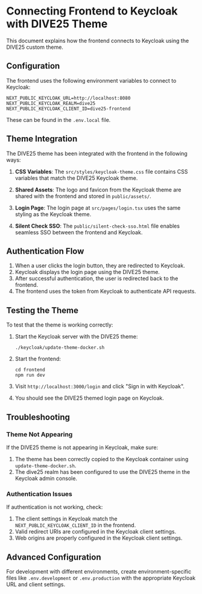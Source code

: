 # Connecting Frontend to Keycloak with DIVE25 Theme

This document explains how the frontend connects to Keycloak using the DIVE25 custom theme.

## Configuration

The frontend uses the following environment variables to connect to Keycloak:

```
NEXT_PUBLIC_KEYCLOAK_URL=http://localhost:8080
NEXT_PUBLIC_KEYCLOAK_REALM=dive25
NEXT_PUBLIC_KEYCLOAK_CLIENT_ID=dive25-frontend
```

These can be found in the `.env.local` file.

## Theme Integration

The DIVE25 theme has been integrated with the frontend in the following ways:

1. **CSS Variables**: The `src/styles/keycloak-theme.css` file contains CSS variables that match the DIVE25 Keycloak theme.

2. **Shared Assets**: The logo and favicon from the Keycloak theme are shared with the frontend and stored in `public/assets/`.

3. **Login Page**: The login page at `src/pages/login.tsx` uses the same styling as the Keycloak theme.

4. **Silent Check SSO**: The `public/silent-check-sso.html` file enables seamless SSO between the frontend and Keycloak.

## Authentication Flow

1. When a user clicks the login button, they are redirected to Keycloak.
2. Keycloak displays the login page using the DIVE25 theme.
3. After successful authentication, the user is redirected back to the frontend.
4. The frontend uses the token from Keycloak to authenticate API requests.

## Testing the Theme

To test that the theme is working correctly:

1. Start the Keycloak server with the DIVE25 theme:
   ```
   ./keycloak/update-theme-docker.sh
   ```

2. Start the frontend:
   ```
   cd frontend
   npm run dev
   ```

3. Visit `http://localhost:3000/login` and click "Sign in with Keycloak".
4. You should see the DIVE25 themed login page on Keycloak.

## Troubleshooting

### Theme Not Appearing

If the DIVE25 theme is not appearing in Keycloak, make sure:

1. The theme has been correctly copied to the Keycloak container using `update-theme-docker.sh`.
2. The dive25 realm has been configured to use the DIVE25 theme in the Keycloak admin console.

### Authentication Issues

If authentication is not working, check:

1. The client settings in Keycloak match the `NEXT_PUBLIC_KEYCLOAK_CLIENT_ID` in the frontend.
2. Valid redirect URIs are configured in the Keycloak client settings.
3. Web origins are properly configured in the Keycloak client settings.

## Advanced Configuration

For development with different environments, create environment-specific files like `.env.development` or `.env.production` with the appropriate Keycloak URL and client settings. 